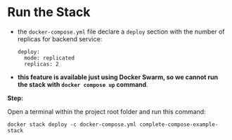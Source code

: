 # Run the Stack

- the `docker-compose.yml` file declare a `deploy` section with the number of replicas for backend service:

    ```commandline
    deploy:
      mode: replicated
      replicas: 2
    ```
- **this feature is available just using Docker Swarm, so we cannot run the stack with `docker compose up` command**.

**Step:**

Open a terminal within the project root folder and run this command:

```commandline
docker stack deploy -c docker-compose.yml complete-compose-example-stack
```
